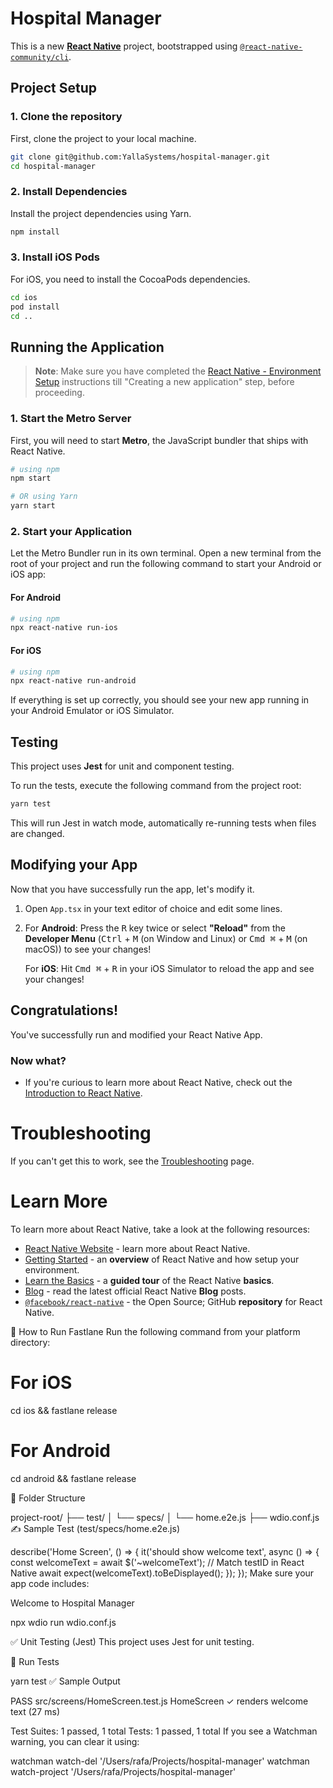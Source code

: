 # Hospital Manager

This is a new [**React Native**](https://reactnative.dev) project, bootstrapped using [`@react-native-community/cli`](https://github.com/react-native-community/cli).

## Project Setup

### 1. Clone the repository

First, clone the project to your local machine.

```bash
git clone git@github.com:YallaSystems/hospital-manager.git
cd hospital-manager
```

### 2. Install Dependencies

Install the project dependencies using Yarn.

```bash
npm install
```

### 3. Install iOS Pods

For iOS, you need to install the CocoaPods dependencies.

```bash
cd ios
pod install
cd ..
```

## Running the Application

> **Note**: Make sure you have completed the [React Native - Environment Setup](https://reactnative.dev/docs/environment-setup) instructions till "Creating a new application" step, before proceeding.

### 1. Start the Metro Server

First, you will need to start **Metro**, the JavaScript bundler that ships with React Native.

```bash
# using npm
npm start

# OR using Yarn
yarn start
```

### 2. Start your Application

Let the Metro Bundler run in its own terminal. Open a new terminal from the root of your project and run the following command to start your Android or iOS app:

#### For Android

```bash
# using npm
npx react-native run-ios
```

#### For iOS

```bash
# using npm
npx react-native run-android
```

If everything is set up correctly, you should see your new app running in your Android Emulator or iOS Simulator.

## Testing

This project uses **Jest** for unit and component testing.

To run the tests, execute the following command from the project root:

```bash
yarn test
```

This will run Jest in watch mode, automatically re-running tests when files are changed.

## Modifying your App

Now that you have successfully run the app, let's modify it.

1. Open `App.tsx` in your text editor of choice and edit some lines.
2. For **Android**: Press the <kbd>R</kbd> key twice or select **"Reload"** from the **Developer Menu** (<kbd>Ctrl</kbd> + <kbd>M</kbd> (on Window and Linux) or <kbd>Cmd ⌘</kbd> + <kbd>M</kbd> (on macOS)) to see your changes!

   For **iOS**: Hit <kbd>Cmd ⌘</kbd> + <kbd>R</kbd> in your iOS Simulator to reload the app and see your changes!

## Congratulations! 

You've successfully run and modified your React Native App.

### Now what?

- If you're curious to learn more about React Native, check out the [Introduction to React Native](https://reactnative.dev/docs/getting-started).

# Troubleshooting

If you can't get this to work, see the [Troubleshooting](https://reactnative.dev/docs/troubleshooting) page.

# Learn More

To learn more about React Native, take a look at the following resources:

- [React Native Website](https://reactnative.dev) - learn more about React Native.
- [Getting Started](https://reactnative.dev/docs/environment-setup) - an **overview** of React Native and how setup your environment.
- [Learn the Basics](https://reactnative.dev/docs/getting-started) - a **guided tour** of the React Native **basics**.
- [Blog](https://reactnative.dev/blog) - read the latest official React Native **Blog** posts.
- [`@facebook/react-native`](https://github.com/facebook/react-native) - the Open Source; GitHub **repository** for React Native.

🚀 How to Run Fastlane
Run the following command from your platform directory:

# For iOS

cd ios && fastlane release

# For Android

cd android && fastlane release

📁 Folder Structure

project-root/
├── test/
│ └── specs/
│ └── home.e2e.js
├── wdio.conf.js
✍️ Sample Test (test/specs/home.e2e.js)

describe('Home Screen', () => {
it('should show welcome text', async () => {
const welcomeText = await $('~welcomeText'); // Match testID in React Native
await expect(welcomeText).toBeDisplayed();
});
});
Make sure your app code includes:

<Text testID="welcomeText">Welcome to Hospital Manager</Text>

npx wdio run wdio.conf.js

✅ Unit Testing (Jest)
This project uses Jest for unit testing.

🔹 Run Tests

yarn test
✅ Sample Output

PASS src/screens/HomeScreen.test.js
HomeScreen
✓ renders welcome text (27 ms)

Test Suites: 1 passed, 1 total
Tests: 1 passed, 1 total
If you see a Watchman warning, you can clear it using:

watchman watch-del '/Users/rafa/Projects/hospital-manager'
watchman watch-project '/Users/rafa/Projects/hospital-manager'
